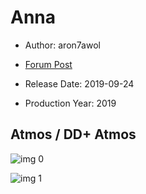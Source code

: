 # Anna

* Author: aron7awol

* [Forum Post](https://www.avsforum.com/threads/bass-eq-for-filtered-movies.2995212/post-58539510)

* Release Date: 2019-09-24
* Production Year: 2019

## Atmos / DD+ Atmos

![img 0](https://i.imgur.com/A25OGmc.jpg)

![img 1](https://i.imgur.com/Sw3qSU2.png)

